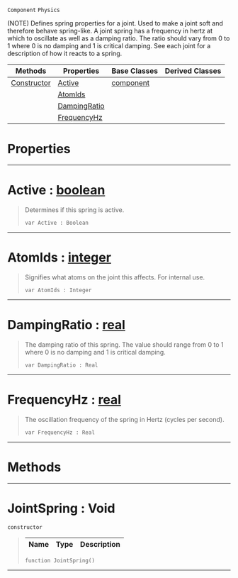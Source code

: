  `Component` `Physics`



(NOTE) Defines spring properties for a joint. Used to make a joint soft and therefore behave spring-like. A joint spring has a frequency in hertz at which to oscillate as well as a damping ratio. The ratio should vary from 0 to 1 where 0 is no damping and 1 is critical damping. See each joint for a description of how it reacts to a spring.

|Methods|Properties|Base Classes|Derived Classes|
|---|---|---|---|
|[ Constructor](https://github.com/zeroengineteam/ZeroDocs/blob/master/code_reference/class_reference/jointspring.markdown#jointspring-void)|[ Active](https://github.com/zeroengineteam/ZeroDocs/blob/master/code_reference/class_reference/jointspring.markdown#active-zero-engine-docum)|[component](https://github.com/zeroengineteam/ZeroDocs/blob/master/code_reference/class_reference/component.markdown)| |
| |[ AtomIds](https://github.com/zeroengineteam/ZeroDocs/blob/master/code_reference/class_reference/jointspring.markdown#atomids-zero-engine-docu)| | |
| |[ DampingRatio](https://github.com/zeroengineteam/ZeroDocs/blob/master/code_reference/class_reference/jointspring.markdown#dampingratio-zero-engine)| | |
| |[ FrequencyHz](https://github.com/zeroengineteam/ZeroDocs/blob/master/code_reference/class_reference/jointspring.markdown#frequencyhz-zero-engine)| | |


 #  Properties


---  
 #  Active : [boolean](https://github.com/zeroengineteam/ZeroDocs/blob/master/code_reference/nada_base_types/boolean.markdown)

> Determines if this spring is active.
> ``` lang=cpp, name=Nada
> var Active : Boolean


---  
 #  AtomIds : [integer](https://github.com/zeroengineteam/ZeroDocs/blob/master/code_reference/nada_base_types/integer.markdown)

> Signifies what atoms on the joint this affects. For internal use.
> ``` lang=cpp, name=Nada
> var AtomIds : Integer


---  
 #  DampingRatio : [real](https://github.com/zeroengineteam/ZeroDocs/blob/master/code_reference/nada_base_types/real.markdown)

> The damping ratio of this spring. The value should range from 0 to 1 where 0 is no damping and 1 is critical damping.
> ``` lang=cpp, name=Nada
> var DampingRatio : Real


---  
 #  FrequencyHz : [real](https://github.com/zeroengineteam/ZeroDocs/blob/master/code_reference/nada_base_types/real.markdown)

> The oscillation frequency of the spring in Hertz (cycles per second).
> ``` lang=cpp, name=Nada
> var FrequencyHz : Real


---  
 #  Methods


---  
 #  JointSpring : Void

 `constructor`

> 
> |Name|Type|Description|
> |---|---|---|
> ``` lang=cpp, name=Nada
> function JointSpring()
> ``` 


---  
 

 